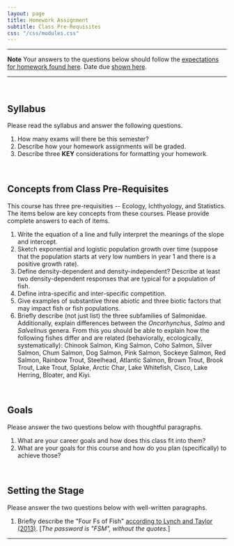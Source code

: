 ```yaml
---
layout: page
title: Homework Assignment
subtitle: Class Pre-Requisites
css: "/css/modules.css"
---
```


----

<div class="alert alert-warning">
  <strong>Note</strong> Your answers to the questions below should follow the <a href="../../resources/hwformat" target="_blank">expectations for homework found here</a>. Date due <a href="../../resources/Dates-Current" target="_blank">shown here</a>.
</div>

----

<br>

## Syllabus

Please read the syllabus and answer the following questions.

1. How many exams will there be this semester?
1. Describe how your homework assignments will be graded.
1. Describe three **KEY** considerations for formatting your homework.

<br>

## Concepts from Class Pre-Requisites

This course has three pre-requisities -- Ecology, Ichthyology, and Statistics. The items below are key concepts from these courses. Please provide complete answers to each of items.

1. Write the equation of a line and fully interpret the meanings of the slope and intercept.
1. Sketch exponential and logistic population growth over time (suppose that the population starts at very low numbers in year 1 and there is a positive growth rate).
1. Define density-dependent and density-independent? Describe at least two density-dependent responses that are typical for a population of fish.
1. Define intra-specific and inter-specific competition.
1. Give examples of substantive three abiotic and three biotic factors that may impact fish or fish populations.
1. Briefly describe (not just list) the three subfamilies of Salmonidae. Additionally, explain differences between the *Oncorhynchus*, *Salmo* and *Salvelinus* genera. From this you should be able to explain how the following fishes differ and are related (behaviorally, ecologically, systematically): Chinook Salmon, King Salmon, Coho Salmon, Silver Salmon, Chum Salmon, Dog Salmon, Pink Salmon, Sockeye Salmon, Red Salmon, Rainbow Trout, Steelhead, Atlantic Salmon, Brown Trout, Brook Trout, Lake Trout, Splake, Arctic Char, Lake Whitefish, Cisco, Lake Herring, Bloater, and Kiyi.

<br>

## Goals
Please answer the two questions below with thoughtful paragraphs.

1. What are your career goals and how does this class fit into them?
1. What are your goals for this course and how do you plan (specifically) to achieve those?

<br>

## Setting the Stage
Please answer the two questions below with well-written paragraphs.

1. Briefly describe the "Four Fs of Fish" [according to Lynch and Taylor (2013)](FourFsOfFish.pdf). [*The password is "FSM", without the quotes.*]

----
